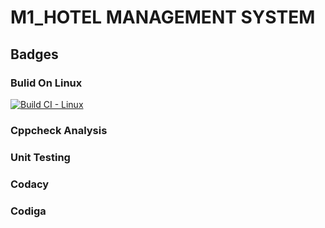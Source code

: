 # M1_HOTEL MANAGEMENT SYSTEM
## Badges
### Bulid On Linux
[![Build CI - Linux](https://github.com/IndhujaB/M1_PROJECT/actions/workflows/c-cpp.yml/badge.svg)](https://github.com/IndhujaB/M1_PROJECT/actions/workflows/c-cpp.yml)

### Cppcheck Analysis

### Unit Testing

### Codacy

### Codiga




